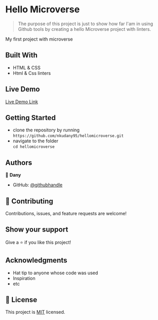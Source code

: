 # Hello Microverse

> The purpose of this project is just to show how far I'am in using Github tools by creating a hello Microverse project with linters.

My first project with microverse

## Built With

- HTML & CSS
- Html & Css linters

## Live Demo

[Live Demo Link](https://nkudany95.github.io/hellomicroverse/)

## Getting Started

- clone the repository by running\
   `https://github.com/nkudany95/hellomicroverse.git`
- navigate to the folder\
   `cd hellomicroverse`

## Authors

👤 **Dany**

- GitHub: [@githubhandle](https://github.com/nkudany95)

## 🤝 Contributing

Contributions, issues, and feature requests are welcome!

## Show your support

Give a ⭐️ if you like this project!

## Acknowledgments

- Hat tip to anyone whose code was used
- Inspiration
- etc

## 📝 License

This project is [MIT](./MIT.md) licensed.
